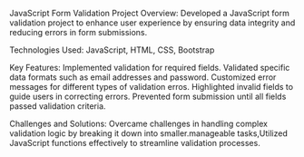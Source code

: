  JavaScript Form Validation Project
 Overview:
 Developed a JavaScript form validation project to enhance user experience by ensuring data integrity
 and reducing errors in form submissions.
 
 Technologies Used:
 JavaScript, HTML, CSS, Bootstrap
 
 Key Features:
 Implemented validation for required fields.
 Validated specific data formats such as email addresses and password.
 Customized error messages for different types of validation erros.
 Highlighted invalid fields to guide users in correcting errors.
 Prevented form submission until all fields passed validation criteria.
 
 Challenges and Solutions:
 Overcame challenges in handling complex validation logic by breaking it down into
 smaller.manageable tasks,Utilized JavaScript functions effectively to streamline validation processes.
